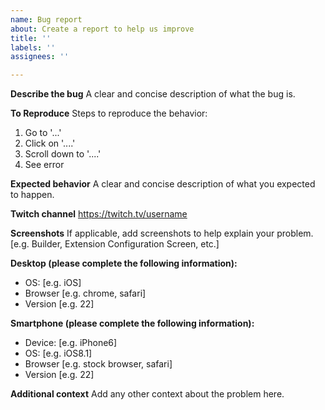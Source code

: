 ```yaml
---
name: Bug report
about: Create a report to help us improve
title: ''
labels: ''
assignees: ''

---
```

<!--
  Please use the following issue template to provide information about the bug
  you are experiencing. The more information you provide, the faster your issue
  can be resolved.

  INCOMPLETE BUG REPORTS WILL BE IGNORED.
-->

**Describe the bug**
A clear and concise description of what the bug is.

**To Reproduce**
Steps to reproduce the behavior:
1. Go to '...'
2. Click on '....'
3. Scroll down to '....'
4. See error

**Expected behavior**
A clear and concise description of what you expected to happen.

**Twitch channel**
https://twitch.tv/username

**Screenshots**
If applicable, add screenshots to help explain your problem.
[e.g. Builder, Extension Configuration Screen, etc.]

**Desktop (please complete the following information):**
 - OS: [e.g. iOS]
 - Browser [e.g. chrome, safari]
 - Version [e.g. 22]

**Smartphone (please complete the following information):**
 - Device: [e.g. iPhone6]
 - OS: [e.g. iOS8.1]
 - Browser [e.g. stock browser, safari]
 - Version [e.g. 22]

**Additional context**
Add any other context about the problem here.

